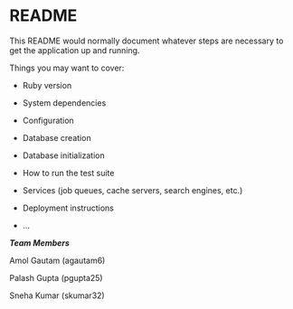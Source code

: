 # README

This README would normally document whatever steps are necessary to get the
application up and running.

Things you may want to cover:

* Ruby version

* System dependencies

* Configuration

* Database creation

* Database initialization

* How to run the test suite

* Services (job queues, cache servers, search engines, etc.)

* Deployment instructions

* ...


***Team Members***

Amol Gautam (agautam6)

Palash Gupta (pgupta25)

Sneha Kumar (skumar32)
